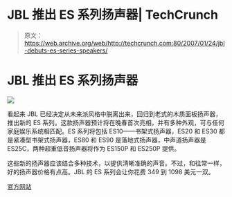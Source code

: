 # JBL 推出 ES 系列扬声器| TechCrunch

> 原文：<https://web.archive.org/web/http://techcrunch.com:80/2007/01/24/jbl-debuts-es-series-speakers/>

# JBL 推出 ES 系列扬声器

![](img/c0fe992e5d238e9ed6943e0681d8f08f.png)

看起来 JBL 已经决定从未来派风格中脱离出来，回归到老式的木质面板扬声器，推出新的 ES 系列。这款扬声器预计将在晚春首次亮相，并有多种外观，可与任何家庭娱乐系统相匹配。ES 系列将包括 ES10——书架式扬声器，ES20 和 ES30 都是紧凑型书架式扬声器，ES80 和 ES90 是落地式扬声器，中声道扬声器是 ES25C，两种超重低音扬声器将作为 ES150P 和 ES250P 提供。

这些新的扬声器应该结合多种技术，以提供清晰准确的声音。不过，和往常一样，好的扬声器价格有点高。JBL 的 ES 系列会让你花费 349 到 1098 美元一双。

[官方网站](https://web.archive.org/web/20130628183653/http://www.jbl.com/)
